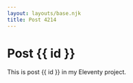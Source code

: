 ```yaml
---
layout: layouts/base.njk
title: Post 4214
---
```


# Post {{ id }}

This is post {{ id }} in my Eleventy project.
